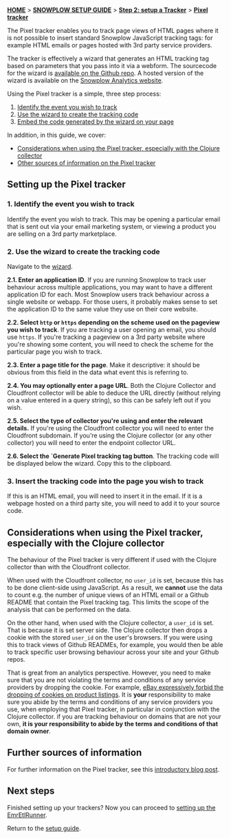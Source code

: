[**HOME**](Home) > [**SNOWPLOW SETUP GUIDE**](Setting-up-Snowplow) > [**Step 2: setup a Tracker**](Setting-up-a-Tracker) > [**Pixel tracker**](pixel-tracker-setup)

The Pixel tracker enables you to track page views of HTML pages where it is not possible to insert standard Snowplow JavaScript tracking tags: for example HTML emails or pages hosted with 3rd party service providers.

The tracker is effectively a wizard that generates an HTML tracking tag based on parameters that you pass into it via a webform. The sourcecode for the wizard is [available on the Github repo][pixel-tracker-repo]. A hosted version of the wizard is available on the [Snowplow Analytics website][pixel-wizard].

Using the Pixel tracker is a simple, three step process:

1. [Identify the event you wish to track](#id)  
2. [Use the wizard to create the tracking code](#wizard)  
3. [Embed the code generated by the wizard on your page](#embed)

In addition, in this guide, we cover:

* [Considerations when using the Pixel tracker, especially with the Clojure collector](#considerations)
* [Other sources of information on the Pixel tracker](#information)

<a name="id" />

## Setting up the Pixel tracker

### 1. Identify the event you wish to track

Identify the event you wish to track. This may be opening a particular email that is sent out via your email marketing system, or viewing a product you are selling on a 3rd party marketplace.

<a name="wizard" />

### 2. Use the wizard to create the tracking code

Navigate to the [wizard][pixel-wizard].

**2.1. Enter an application ID**. If you are running Snowplow to track user behaviour across multiple applications, you may want to have a different application ID for each. Most Snowplow users track behaviour across a single website or webapp. For those users, it probably makes sense to set the application ID to the same value they use on their core website.

**2.2. Select `http` or `https` depending on the scheme used on the pageview you wish to track**. If you are tracking a user opening an email, you should use `https`. If you're tracking a pageview on a 3rd party website where you're showing some content, you will need to check the scheme for the particular page you wish to track.

**2.3. Enter a page title for the page**. Make it descriptive: it should be obvious from this field in the data what event this is referring to.

**2.4. You may optionally enter a page URL**. Both the Clojure Collector and Cloudfront collector will be able to deduce the URL directly (without relying on a value entered in a query string), so this can be safely left out if you wish.

**2.5. Select the type of collector you're using and enter the relevant details.** If you're using the Cloudfront collector you will need to enter the Cloudfront subdomain. If you're using the Clojure collector (or any other collector) you will need to enter the endpoint collector URL.

**2.6. Select the `Generate Pixel tracking tag button**. The tracking code will be displayed below the wizard. Copy this to the clipboard.

<a name="embed" />

### 3. Insert the tracking code into the page you wish to track

If this is an HTML email, you will need to insert it in the email. If it is a webpage hosted on a third party site, you will need to add it to your source code.

<a name="considerations" />

## Considerations when using the Pixel tracker, especially with the Clojure collector

The behaviour of the Pixel tracker is very different if used with the Clojure collector than with the Cloudfront collector.

When used with the Cloudfront collector, no `user_id` is set, because this has to be done client-side using JavaScript. As a result, we **cannot** use the data to count e.g. the number of unique views of an HTML email or a Github README that contain the Pixel tracking tag. This limits the scope of the analysis that can be performed on the data.

On the other hand, when used with the Clojure collector, a `user_id` is set. That is because it is set server side. The Clojure collector then drops a cookie with the stored `user_id` on the user's browsers. If you were using this to track views of Github READMEs, for example, you would then be able to track specific user browsing behaviour across your site and your Github repos.

That is great from an analytics perspective. However, you need to make sure that you are not violating the terms and conditions of any service providers by dropping the cookie. For example, [eBay expressively forbid the dropping of cookies on product listings][ebay-prohibit]. It is **your** responsibility to make sure you abide by the terms and conditions of any service providers you use, when employing that Pixel tracker, in particular in conjunction with the Clojure collector. if you are tracking behaviour on domains that are not your own, **it is your responsibility to abide by the terms and conditions of that domain owner**.

<a name="more-info" />

## Further sources of information

For further information on the Pixel tracker, see this [introductory blog post][intro-to-pixel-tracker].

<a name="next-steps" />

## Next steps

Finished setting up your trackers? Now you can proceed to [setting up the EmrEtlRunner](Setting-up-Snowplow#wiki-step3).

Return to the [setup guide](Setting-up-Snowplow).

[pixel-tracker-repo]: https://github.com/snowplow/snowplow/tree/master/1-trackers/no-js-tracker
[pixel-wizard]: http://snowplowanalytics.com/no-js-tracker.html
[intro-to-pixel-tracker]: http://snowplowanalytics.com/blog/2013/01/29/introducing-the-pixel-tracker/
[ebay-prohibit]: http://pages.ebay.com/help/policies/listing-javascript.html
